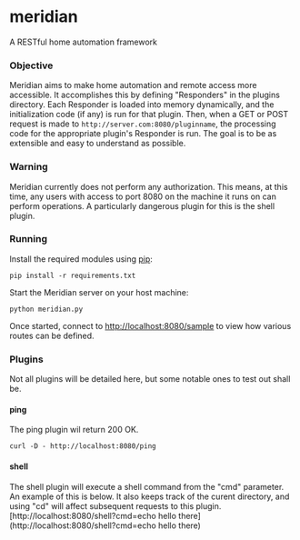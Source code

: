 # meridian
A RESTful home automation framework

### Objective
Meridian aims to make home automation and remote access more accessible. It accomplishes this by defining "Responders" in the plugins directory. Each Responder is loaded into memory dynamically, and the initialization code (if any) is run for that plugin. Then, when a GET or POST request is made to ```http://server.com:8080/pluginname```, the processing code for the appropriate plugin's Responder is run. The goal is to be as extensible and easy to understand as possible.

### Warning
Meridian currently does not perform any authorization. This means, at this time, any users with access to port 8080 on the machine it runs on can perform operations. A particularly dangerous plugin for this is the shell plugin.

### Running
Install the required modules using [pip](https://pip.pypa.io/en/latest/installing.html):
```
pip install -r requirements.txt
```

Start the Meridian server on your host machine:
```
python meridian.py
```

Once started, connect to [http://localhost:8080/sample](http://localhost:8080/sample) to view how various routes can be defined.

### Plugins
Not all plugins will be detailed here, but some notable ones to test out shall be.

#### ping
The ping plugin wil return 200 OK.
```
curl -D - http://localhost:8080/ping
```


#### shell
The shell plugin will execute a shell command from the "cmd" parameter. An example of this is below. It also keeps track of the curent directory, and using "cd" will affect subsequent requests to this plugin.
[http://localhost:8080/shell?cmd=echo hello there](http://localhost:8080/shell?cmd=echo hello there)
